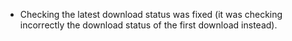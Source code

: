 - Checking the latest download status was fixed (it was checking incorrectly
  the download status of the first download instead).